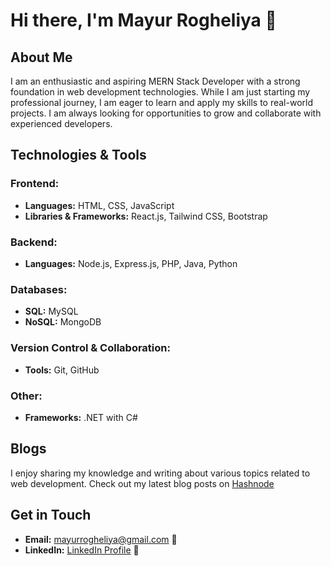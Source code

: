 # Hi there, I'm Mayur Rogheliya 👋

## About Me
I am an enthusiastic and aspiring MERN Stack Developer with a strong foundation in web development technologies. While I am just starting my professional journey, I am eager to learn and apply my skills to real-world projects. I am always looking for opportunities to grow and collaborate with experienced developers.


## Technologies & Tools

### Frontend:
- **Languages:** HTML, CSS, JavaScript
- **Libraries & Frameworks:** React.js, Tailwind CSS, Bootstrap

### Backend:
- **Languages:** Node.js, Express.js, PHP, Java, Python

### Databases:
- **SQL:** MySQL
- **NoSQL:** MongoDB

### Version Control & Collaboration:
- **Tools:** Git, GitHub

### Other:
- **Frameworks:** .NET with C#

## Blogs
I enjoy sharing my knowledge and writing about various topics related to web development. Check out my latest blog posts on [Hashnode](https://hashnode.com/@mrogheliya18)

## Get in Touch
- **Email:** [mayurrogheliya@gmail.com](mailto:mayurrogheliya@gmail.com) 📧
- **LinkedIn:** [LinkedIn Profile](https://www.linkedin.com/in/mayur-rogheliya-01204b268/) 🔗
